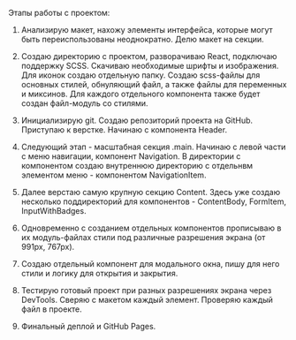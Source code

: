 Этапы работы с проектом:

1. Анализирую макет, нахожу элементы интерфейса, которые могут быть переиспользованы неоднократно. Делю макет на секции.

2. Создаю директорию с проектом, разворачиваю React, подключаю поддержку SCSS. Скачиваю необходимые шрифты и изображения. Для иконок создаю отдельную папку. Создаю scss-файлы для основных стилей, обнуляющий файл, а также файлы для переменных и миксинов. 
Для каждого отдельного компонента также будет создан файл-модуль со стилями.

3. Инициализирую git. Создаю репозиторий проекта на GitHub.
Приступаю к верстке. Начинаю с компонента Header.

4. Следующий этап - масштабная секция .main. Начинаю с левой части с меню навигации, компонент Navigation. В директории с компонентом создаю внутреннюю директорию с отдельнвм элементом меню - компонентом NavigationItem.

5. Далее верстаю самую крупную секцию Content. Здесь уже создаю несколько поддиректорий для компонентов - ContentBody, FormItem, InputWithBadges.

6. Одновременно с созданием отдельных компонентов прописываю в их модуль-файлах стили под различные разрешения экрана (от 991px, 767px).

7. Создаю отдельный компонент для модального окна, пишу для него стили и логику для открытия и закрытия.

8. Тестирую готовый проект при разных разрешениях экрана через DevTools. Сверяю с макетом каждый элемент. Проверяю каждый файл в проекте.

9. Финальный деплой и GitHub Pages.